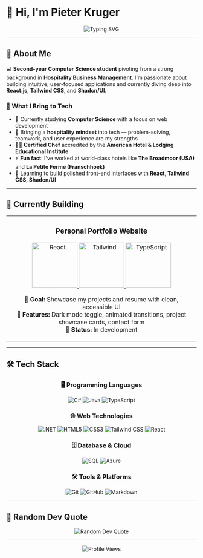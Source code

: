 
# 👋 Hi, I'm Pieter Kruger

<div align="center">
  <img src="https://readme-typing-svg.vercel.app/?color=38B2AC&size=35&center=true&vCenter=true&width=1000&lines=HELLO,+MY+NAME+IS+PIETER+KRUGER;I'm+a+Computer+Science+Student;I'm+Passionate+About+React+and+UI/UX;Welcome+to+my+GitHub+Profile!" alt="Typing SVG" />
</div>

---

## 💫 About Me

💻 **Second-year Computer Science student** pivoting from a strong background in **Hospitality Business Management**. I'm passionate about building intuitive, user-focused applications and currently diving deep into **React.js**, **Tailwind CSS**, and **Shadcn/UI**.

### 🎯 What I Bring to Tech
- 🔭 Currently studying **Computer Science** with a focus on web development
- 🌱 Bringing a **hospitality mindset** into tech — problem-solving, teamwork, and user experience are my strengths
- 🧑‍🍳 **Certified Chef** accredited by the **American Hotel & Lodging Educational Institute**
- ⚡ **Fun fact**: I've worked at world-class hotels like **The Broadmoor (USA)** and **La Petite Ferme (Franschhoek)**
- 🧠 Learning to build polished front-end interfaces with **React, Tailwind CSS, Shadcn/UI**

---

## 🚀 Currently Building

<div align="center">
  <table>
    <tr>
      <td width="50%">
        <h3 align="center">Personal Portfolio Website</h3>
        <div align="center">
          <a href="#" target="_blank">
            <img src="https://img.shields.io/badge/React-20232A?style=for-the-badge&logo=react&logoColor=61DAFB" width="120" alt="React"/>
          </a>
          <a href="#" target="_blank">
            <img src="https://img.shields.io/badge/Tailwind_CSS-38B2AC?style=for-the-badge&logo=tailwind-css&logoColor=white" width="120" alt="Tailwind"/>
          </a>
          <a href="#" target="_blank">
            <img src="https://img.shields.io/badge/TypeScript-007ACC?style=for-the-badge&logo=typescript&logoColor=white" width="120" alt="TypeScript"/>
          </a>
        </div>
        <p align="center">
          <strong>🎯 Goal:</strong> Showcase my projects and resume with clean, accessible UI<br/>
          <strong>🔧 Features:</strong> Dark mode toggle, animated transitions, project showcase cards, contact form<br/>
          <strong>📅 Status:</strong> In development
        </p>
      </td>
    </tr>
  </table>
</div>

---

## 🛠️ Tech Stack

<div align="center">
  <h3>🖥️ Programming Languages</h3>
  <img src="https://img.shields.io/badge/c%23-%23239120.svg?style=for-the-badge&logo=csharp&logoColor=white" alt="C#"/>
  <img src="https://img.shields.io/badge/java-%23ED8B00.svg?style=for-the-badge&logo=openjdk&logoColor=white" alt="Java"/>
  <img src="https://img.shields.io/badge/TypeScript-007ACC?style=for-the-badge&logo=typescript&logoColor=white" alt="TypeScript"/>
  
  <h3>🌐 Web Technologies</h3>
  <img src="https://img.shields.io/badge/.NET-5C2D91?style=for-the-badge&logo=.net&logoColor=white" alt=".NET"/>
  <img src="https://img.shields.io/badge/html5-%23E34F26.svg?style=for-the-badge&logo=html5&logoColor=white" alt="HTML5"/>
  <img src="https://img.shields.io/badge/css3-%231572B6.svg?style=for-the-badge&logo=css3&logoColor=white" alt="CSS3"/>
  <img src="https://img.shields.io/badge/Tailwind_CSS-38B2AC?style=for-the-badge&logo=tailwind-css&logoColor=white" alt="Tailwind CSS"/>
  <img src="https://img.shields.io/badge/React-20232A?style=for-the-badge&logo=react&logoColor=61DAFB" alt="React"/>
  
  <h3>🗄️ Database & Cloud</h3>
  <img src="https://img.shields.io/badge/sql-%2307405e.svg?style=for-the-badge&logo=sqlite&logoColor=white" alt="SQL"/>
  <img src="https://img.shields.io/badge/azure-%230072C6.svg?style=for-the-badge&logo=microsoftazure&logoColor=white" alt="Azure"/>
  
  <h3>🛠️ Tools & Platforms</h3>
  <img src="https://img.shields.io/badge/git-%23F05033.svg?style=for-the-badge&logo=git&logoColor=white" alt="Git"/>
  <img src="https://img.shields.io/badge/github-%23121011.svg?style=for-the-badge&logo=github&logoColor=white" alt="GitHub"/>
  <img src="https://img.shields.io/badge/markdown-%23000000.svg?style=for-the-badge&logo=markdown&logoColor=white" alt="Markdown"/>
</div>

---

## 💬 Random Dev Quote

<div align="center">
  <img src="https://quotes-github-readme.vercel.app/api?type=horizontal&theme=tokyonight" alt="Random Dev Quote"/>
</div>

---

<div align="center">
  <img src="https://komarev.com/ghpvc/?username=PieterKruger&color=38B2AC&style=for-the-badge" alt="Profile Views"/>
</div>
